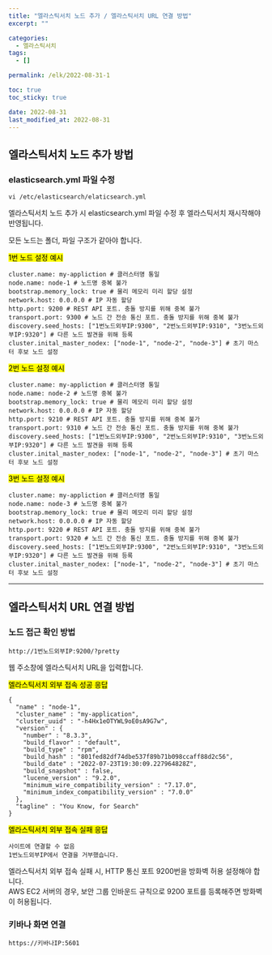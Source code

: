 ```yaml
---
title: "엘라스틱서치 노드 추가 / 엘라스틱서치 URL 연결 방법"
excerpt: ""

categories:
  - 엘라스틱서치
tags:
  - []

permalink: /elk/2022-08-31-1

toc: true
toc_sticky: true

date: 2022-08-31
last_modified_at: 2022-08-31
---
```


## 엘라스틱서치 노드 추가 방법

### elasticsearch.yml 파일 수정
```
vi /etc/elasticsearch/elaticsearch.yml
```
엘라스틱서치 노드 추가 시 elasticsearch.yml 파일 수정 후 엘라스틱서치 재시작해야 반영됩니다.

모든 노드는 폴더, 파일 구조가 같아야 합니다.

<mark>1번 노드 설정 예시</mark>
```
cluster.name: my-appliction # 클러스터명 통일
node.name: node-1 # 노드명 중복 불가
bootstrap.memory_lock: true # 물리 메모리 미리 할당 설정
network.host: 0.0.0.0 # IP 자동 할당
http.port: 9200 # REST API 포트. 충돌 방지를 위해 중복 불가
transport.port: 9300 # 노드 간 전송 통신 포트. 충돌 방지를 위해 중복 불가
discovery.seed_hosts: ["1번노드외부IP:9300", "2번노드외부IP:9310", "3번노드외부IP:9320"] # 다른 노드 발견을 위해 등록
cluster.inital_master_nodex: ["node-1", "node-2", "node-3"] # 초기 마스터 후보 노드 설정
```

<mark>2번 노드 설정 예시</mark>
```
cluster.name: my-appliction # 클러스터명 통일
node.name: node-2 # 노드명 중복 불가
bootstrap.memory_lock: true # 물리 메모리 미리 할당 설정
network.host: 0.0.0.0 # IP 자동 할당
http.port: 9210 # REST API 포트. 충돌 방지를 위해 중복 불가
transport.port: 9310 # 노드 간 전송 통신 포트. 충돌 방지를 위해 중복 불가
discovery.seed_hosts: ["1번노드외부IP:9300", "2번노드외부IP:9310", "3번노드외부IP:9320"] # 다른 노드 발견을 위해 등록
cluster.inital_master_nodex: ["node-1", "node-2", "node-3"] # 초기 마스터 후보 노드 설정
```

<mark>3번 노드 설정 예시</mark>
```
cluster.name: my-appliction # 클러스터명 통일
node.name: node-3 # 노드명 중복 불가
bootstrap.memory_lock: true # 물리 메모리 미리 할당 설정
network.host: 0.0.0.0 # IP 자동 할당
http.port: 9220 # REST API 포트. 충돌 방지를 위해 중복 불가
transport.port: 9320 # 노드 간 전송 통신 포트. 충돌 방지를 위해 중복 불가
discovery.seed_hosts: ["1번노드외부IP:9300", "2번노드외부IP:9310", "3번노드외부IP:9320"] # 다른 노드 발견을 위해 등록
cluster.inital_master_nodex: ["node-1", "node-2", "node-3"] # 초기 마스터 후보 노드 설정
```

---

## 엘라스틱서치 URL 연결 방법

### 노드 접근 확인 방법
```
http://1번노드외부IP:9200/?pretty
```
웹 주소창에 엘라스틱서치 URL을 입력합니다.

<mark>엘라스틱서치 외부 접속 성공 응답</mark>
```
{
  "name" : "node-1",
  "cluster_name" : "my-application",
  "cluster_uuid" : "-h4Hx1eOTYWL9oE0sA9G7w",
  "version" : {
    "number" : "8.3.3",
    "build_flavor" : "default",
    "build_type" : "rpm",
    "build_hash" : "801fed82df74dbe537f89b71b098ccaff88d2c56",
    "build_date" : "2022-07-23T19:30:09.227964828Z",
    "build_snapshot" : false,
    "lucene_version" : "9.2.0",
    "minimum_wire_compatibility_version" : "7.17.0",
    "minimum_index_compatibility_version" : "7.0.0"
  },
  "tagline" : "You Know, for Search"
}
```

<mark>엘라스틱서치 외부 접속 실패 응답</mark>
```
사이트에 연결할 수 없음
1번노드외부IP에서 연결을 거부했습니다.
```
엘라스틱서치 외부 접속 실패 시, HTTP 통신 포트 9200번을 방화벽 허용 설정해야 합니다.  
AWS EC2 서버의 경우, 보안 그룹 인바운드 규칙으로 9200 포트를 등록해주면 방화벽이 허용됩니다.

### 키바나 화면 연결
```
https://키바나IP:5601
```
